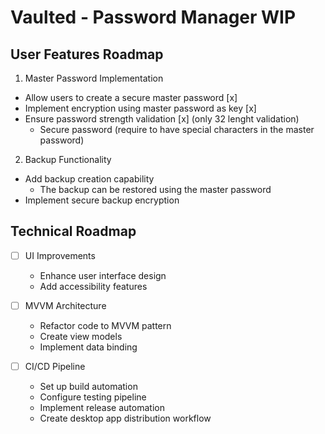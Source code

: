 # Vaulted - Password Manager WIP

## User Features Roadmap

1. Master Password Implementation

- Allow users to create a secure master password [x]
- Implement encryption using master password as key [x]
- Ensure password strength validation [x] (only 32 lenght validation)
  - Secure password (require to have special characters in the master password)

2. Backup Functionality

- Add backup creation capability
  - The backup can be restored using the master password
- Implement secure backup encryption

## Technical Roadmap

- [ ] UI Improvements

  - Enhance user interface design
  - Add accessibility features

- [ ] MVVM Architecture

  - Refactor code to MVVM pattern
  - Create view models
  - Implement data binding

- [ ] CI/CD Pipeline
  - Set up build automation
  - Configure testing pipeline
  - Implement release automation
  - Create desktop app distribution workflow
